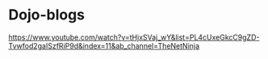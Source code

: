 # Dojo-blogs
https://www.youtube.com/watch?v=tHjxSVaj_wY&list=PL4cUxeGkcC9gZD-Tvwfod2gaISzfRiP9d&index=11&ab_channel=TheNetNinja
